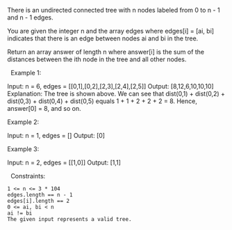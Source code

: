 There is an undirected connected tree with n nodes labeled from 0 to n - 1 and n - 1 edges.

You are given the integer n and the array edges where edges[i] = [ai, bi] indicates that there is an edge between nodes ai and bi in the tree.

Return an array answer of length n where answer[i] is the sum of the distances between the ith node in the tree and all other nodes.

 
Example 1:

Input: n = 6, edges = [[0,1],[0,2],[2,3],[2,4],[2,5]]
Output: [8,12,6,10,10,10]
Explanation: The tree is shown above.
We can see that dist(0,1) + dist(0,2) + dist(0,3) + dist(0,4) + dist(0,5)
equals 1 + 1 + 2 + 2 + 2 = 8.
Hence, answer[0] = 8, and so on.


Example 2:

Input: n = 1, edges = []
Output: [0]


Example 3:

Input: n = 2, edges = [[1,0]]
Output: [1,1]


 
Constraints:


	1 <= n <= 3 * 104
	edges.length == n - 1
	edges[i].length == 2
	0 <= ai, bi < n
	ai != bi
	The given input represents a valid tree.

